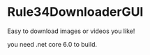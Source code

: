 # Rule34DownloaderGUI
Easy to download images or videos you like!<p>
you need .net core 6.0 to build.
